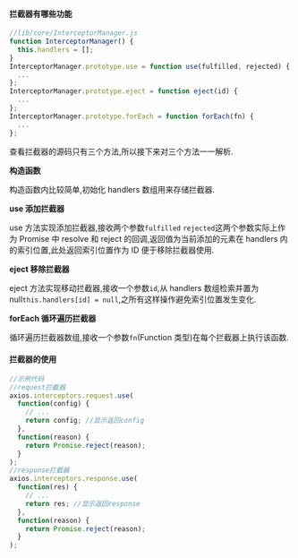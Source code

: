#### 拦截器有哪些功能

```javascript
//lib/core/InterceptorManager.js
function InterceptorManager() {
  this.handlers = [];
}
InterceptorManager.prototype.use = function use(fulfilled, rejected) {
  ...
};
InterceptorManager.prototype.eject = function eject(id) {
  ...
};
InterceptorManager.prototype.forEach = function forEach(fn) {
  ...
};
```

查看拦截器的源码只有三个方法,所以接下来对三个方法一一解析.

**构造函数**

构造函数内比较简单,初始化 handlers 数组用来存储拦截器.

**use 添加拦截器**

use 方法实现添加拦截器,接收两个参数`fulfilled` `rejected`这两个参数实际上作为 Promise 中 resolve 和 reject 的回调,返回值为当前添加的元素在 handlers 内的索引位置,此处返回索引位置作为 ID 便于移除拦截器使用.

**eject 移除拦截器**

eject 方法实现移动拦截器,接收一个参数`id`,从 handlers 数组检索并置为 null`this.handlers[id] = null`,之所有这样操作避免索引位置发生变化.

**forEach 循环遍历拦截器**

循环遍历拦截器数组,接收一个参数`fn`(Function 类型)在每个拦截器上执行该函数.

#### 拦截器的使用

```javascript
//示例代码
//request拦截器
axios.interceptors.request.use(
  function(config) {
    // ...
    return config; //显示返回config
  },
  function(reason) {
    return Promise.reject(reason);
  }
);
//response拦截器
axios.interceptors.response.use(
  function(res) {
    // ...
    return res; //显示返回response
  },
  function(reason) {
    return Promise.reject(reason);
  }
);
```
